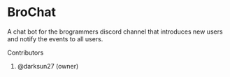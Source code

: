 # BroChat
A chat bot for the brogrammers discord channel that introduces new users and notify the events to all users.

Contributors

1. @darksun27 (owner)
